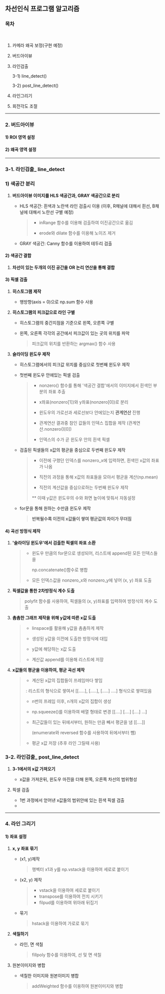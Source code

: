 ## 차선인식 프로그램 알고리즘

### 목차

​	

1. 카메라 왜곡 보정(구현 예정)

2. 버드아이뷰

3. 라인검출

   3-1) line_detect()

   3-2) post_line_detect()

4. 라인그리기

5. 회전각도 조절



-----------

### 2. 버드아이뷰



#### 1) ROI 영역 설정



#### 2) 왜곡 영역 설정





------

### 3-1. 라인검출_ line_detect



### 1) 색공간 분리

1. **버드아이뷰 이미지를 HLS 색공간과, GRAY 색공간으로 분리**

    - HLS 색공간: 흰색과 노란색 라인 검출시 이용 (이후, R채널에 대해서 흰선, B채널에 대해서 노란선 구별 예정)

      > - inRange 함수를 이용해 검출하여 이진공간으로 옮김
      >
      > - erode와 dilate 함수를 이용해 노이즈 제거

    - GRAY 색공간: Canny 함수를 이용하여 테두리 검출



#### 2) 색공간 결합

1. **차선이 있는 두개의 이진 공간을 OR 논리 연산을 통해 결합**



#### 3) 픽셀 검출

1. **히스토그램 제작**

   - 행방향(axis = 0)으로 np.sum 함수 사용

     

2. **히스토그램의 피크값으로 라인 구별**

   - 히스토그램의 중간지점을 기준으로 왼쪽, 오른쪽 구별

   - 왼쪽, 오른쪽 각각의 공간에서 피크값이 있는 곳의 위치를 파악

     > 피크값의 위치를 반환하는 argmax() 함수 사용

     

3. **슬라이딩 윈도우 제작**

   - 히스토그램에서의 피크값 위치를 중심으로 첫번째 윈도우 제작

   - 첫번째 윈도우 안에있는 픽셀 검출

     > - nonzero() 함수를 통해 '색공간 결합'에서의 이미지에서 흰색인 부분의 좌표 추출
     >
     > - x좌표(nonzero[1])와 y좌표(nonzero[0])로 분리
     >
     > - 윈도우의 가로선과 세로선보다 안에있는지 **관계연산** 진행
     >
     > - 관계연산 결과중 참인 값들의 인덱스 집합을 제작 (관계연산.nonzero()[0])
     >
     > - 인덱스의 수가 곧 윈도우 안의 흰색 픽셀

   - 검출된 픽셀들의 x값의 평균을 중심으로 두번째 윈도우 제작

     > - 이전에 구했던 인덱스를 nonzero_x에 입력하면, 흰색인 x값의 좌표가 나옴
     >
     > - 직전의 과정을 통해 x값의 좌표들을 모아서 평균을 계산(np.mean)
     >
     > - 직전의 계산값을 중심으로하는 두번째 윈도우 제작
     >
     > 
     >
     > ** 이때 y값은 윈도우의 수와 화면 높이에 맞춰서 자동설정

   - for문을 통해 원하는 수만큼 윈도우 제작

     > **반복될수록 이전의 x값들이 쌓여 평균값의 차이가 무뎌짐**

     

#### 4) 곡선 방정식 제작

1. **'슬라이딩 윈도우'에서 검출한 픽셀의 좌표 소환**

   > - 윈도우 만큼의 for문으로 생성되어, 리스트에 append된 모든 인덱스들을 
   >
   >   np.concatenate()함수로 병합
   >
   > - 모든 인덱스값을 nonzero_x와 nonzero_y에 넣어 (x, y) 좌표 도출

2. **픽셀값을 통한 2차방정식 계수 도출**

   > polyfit 함수를 사용하여, 픽셀들의 (x, y)좌표를 입력하여 방정식의 계수 도출

3. **촘촘한 그래프 제작을 위해 y값에 따른 x값 도출**

   > - linspace를 활용해 y값을 촘촘하게 제작
   >
   > - 생성된 y값을 이전에 도출한 방정식에 대입
   >
   > - y값에 해당하는 x값 도출
   >
   > - 계산값 append를 이용해 리스트에 저장

4. **x값들의 평균을 이용하여, 평균 곡선 제작**

   > - 계산된 x값의 집합들이 프레임마다 쌓임
   >
   > ​	: 리스트의 형식으로 쌓여서 [[.....], [.....], [.....] ....] 형식으로 쌓여있음
   >
   > - n번의 프레임 이후, n개의 x값의 집합이 생성
   >
   > - np.squeeze()를 이용하여 배열 형태로 변경 [[....] [....] [....] ...]
   >
   > - 최근값들이 있는 뒤에서부터, 원하는 만큼 빼서 평균을 냄 [[....]]
   >
   >   (enumerate와 reversed 함수를 사용하여 뒤에서부터 뺌)
   >
   > - 평균 x값 저장 (추후 라인 그릴때 사용)




### 3-2. 라인검출_ post_line_detect

1. **3-1에서의 x값 가져오기**
   - x값을 가져온뒤, 윈도우 마진을 더해 왼쪽, 오른쪽 차선의 범위형성



2. 픽셀 검출
   - 1번 과정에서 얻어낸 x값들의 범위안에 있는 흰색 픽셀 검출
   - 







-----

### 4. 라인 그리기



#### 1) 좌표 설정

1. **x, y 좌표 묶기**

   - (x1, y)제작

     > 행벡터 x1과 y를 np.vstack을 이용하여 세로로 붙이기 

   - (x2, y) 제작

     > - vstack을 이용하여 세로로 붙이기
     > - transpose를 이용하여 전치 시키기
     > - filpud를 이용하여 위아래 뒤집기

   - 묶기

     > hstack을 이용하여 가로로 묶기

2. **색칠하기**

   - 라인, 면 색칠

     > fillpoly 함수를 이용하여, 선 및 면 색칠

3. 원본이미지와 병합

   - 색칠한 이미지와 원본이미지 병합

     > addWeighted 함수를 이용하여 원본이미지와 병합





